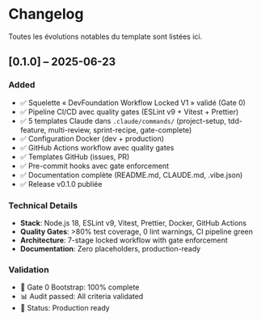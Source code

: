 # Changelog

Toutes les évolutions notables du template sont listées ici.

## [0.1.0] – 2025-06-23

### Added
- ✅ Squelette « DevFoundation Workflow Locked V1 » validé (Gate 0)
- ✅ Pipeline CI/CD avec quality gates (ESLint v9 + Vitest + Prettier)
- ✅ 5 templates Claude dans `.claude/commands/` (project-setup, tdd-feature, multi-review, sprint-recipe, gate-complete)
- ✅ Configuration Docker (dev + production)
- ✅ GitHub Actions workflow avec quality gates
- ✅ Templates GitHub (issues, PR)
- ✅ Pre-commit hooks avec gate enforcement
- ✅ Documentation complète (README.md, CLAUDE.md, .vibe.json)
- ✅ Release v0.1.0 publiée

### Technical Details
- **Stack**: Node.js 18, ESLint v9, Vitest, Prettier, Docker, GitHub Actions
- **Quality Gates**: >80% test coverage, 0 lint warnings, CI pipeline green
- **Architecture**: 7-stage locked workflow with gate enforcement
- **Documentation**: Zero placeholders, production-ready

### Validation
- 🎯 Gate 0 Bootstrap: 100% complete
- 📊 Audit passed: All criteria validated
- 🚀 Status: Production ready